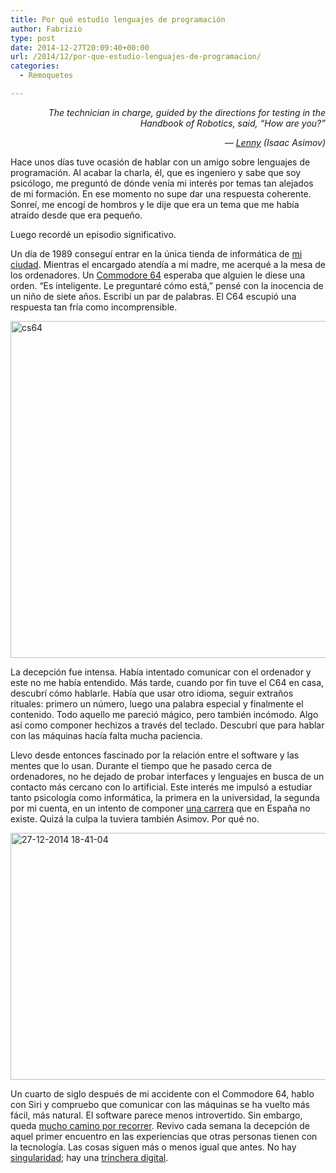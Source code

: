 ```yaml
---
title: Por qué estudio lenguajes de programación
author: Fabrizio
type: post
date: 2014-12-27T20:09:40+00:00
url: /2014/12/por-que-estudio-lenguajes-de-programacion/
categories:
  - Remoquetes

---
```

<p style="text-align: right;">
  <em>The technician in charge, guided by the directions for</em>&nbsp;<em>testing in the Handbook of Robotics, said, “How are you?”</em>
</p>

<p style="text-align: right;">
  <em>&#8212; <a href="http://en.wikipedia.org/wiki/Lenny_%28short_story%29" target="_blank">Lenny</a> (Isaac Asimov)</em>
</p>

Hace unos días tuve ocasión de hablar con un amigo sobre lenguajes de programación. Al acabar la charla, él, que es ingeniero y sabe que soy psicólogo, me preguntó de dónde venía mi interés por temas tan alejados de mi formación. En ese momento no supe dar una respuesta coherente. Sonreí, me encogí de hombros y le dije que era un tema que me había atraído desde que era pequeño.

Luego recordé un episodio significativo.

Un día de 1989 conseguí entrar en la única tienda de informática de <a href="http://es.wikipedia.org/wiki/Sassuolo" target="_blank">mi ciudad</a>. Mientras el encargado atendía a mi madre, me acerqué a la mesa de los ordenadores. Un <a href="http://www.springer.com/engineering/computational+intelligence+and+complexity/book/978-981-287-340-8" target="_blank">Commodore 64</a> esperaba que alguien le diese una orden. &#8220;Es inteligente. Le preguntaré cómo está,&#8221; pensé con la inocencia de un niño de siete años. Escribí un par de palabras. El C64 escupió una respuesta tan fría como incomprensible.

<img class="aligncenter size-full wp-image-244777468" src="https://i1.wp.com/remoquete.com/wp-content/uploads/2014/12/cs64.png?resize=763%2C539" alt="cs64" width="763" height="539" srcset="https://i1.wp.com/remoquete.com/wp-content/uploads/2014/12/cs64.png?w=763 763w, https://i1.wp.com/remoquete.com/wp-content/uploads/2014/12/cs64.png?resize=300%2C212 300w, https://i1.wp.com/remoquete.com/wp-content/uploads/2014/12/cs64.png?resize=150%2C106 150w, https://i1.wp.com/remoquete.com/wp-content/uploads/2014/12/cs64.png?resize=400%2C283 400w, https://i1.wp.com/remoquete.com/wp-content/uploads/2014/12/cs64.png?resize=200%2C141 200w" sizes="(max-width: 763px) 100vw, 763px" data-recalc-dims="1" /> 

La decepción fue intensa. Había intentado comunicar con el ordenador y este no me había entendido. Más tarde, cuando por fin tuve el C64 en casa, descubrí cómo hablarle. Había que usar otro idioma, seguir extraños rituales: primero un número, luego una palabra especial y finalmente el contenido. Todo aquello me pareció mágico, pero también incómodo. Algo así como componer hechizos a través del teclado. Descubrí que para hablar con las máquinas hacía falta mucha paciencia.

Llevo desde entonces fascinado por la relación entre el software y las mentes que lo usan. Durante el tiempo que he pasado cerca de ordenadores, no he dejado de probar interfaces y lenguajes en busca de un contacto más cercano con lo artificial. Este interés me impulsó a estudiar tanto psicología como informática, la primera en la universidad, la segunda por mi cuenta, en un intento de componer <a href="http://en.wikipedia.org/wiki/Cognitive_science" target="_blank">una carrera</a> que en España no existe. Quizá la culpa la tuviera también Asimov. Por qué no.

<img class="aligncenter size-full wp-image-244777506" src="https://i2.wp.com/remoquete.com/wp-content/uploads/2014/12/27-12-2014-18-41-04.jpg?resize=758%2C395" alt="27-12-2014 18-41-04" width="758" height="395" srcset="https://i2.wp.com/remoquete.com/wp-content/uploads/2014/12/27-12-2014-18-41-04.jpg?w=758 758w, https://i2.wp.com/remoquete.com/wp-content/uploads/2014/12/27-12-2014-18-41-04.jpg?resize=300%2C156 300w, https://i2.wp.com/remoquete.com/wp-content/uploads/2014/12/27-12-2014-18-41-04.jpg?resize=150%2C78 150w, https://i2.wp.com/remoquete.com/wp-content/uploads/2014/12/27-12-2014-18-41-04.jpg?resize=400%2C208 400w, https://i2.wp.com/remoquete.com/wp-content/uploads/2014/12/27-12-2014-18-41-04.jpg?resize=200%2C104 200w" sizes="(max-width: 758px) 100vw, 758px" data-recalc-dims="1" /> 

Un cuarto de siglo después de mi accidente con el Commodore 64, hablo con Siri y compruebo que comunicar con las máquinas se ha vuelto más fácil, más natural. El software parece menos introvertido. Sin embargo, queda <a href="http://ventrellathing.wordpress.com/2014/02/23/we-need-a-revolution-in-software-interaction-design/" target="_blank">mucho camino por recorrer</a>. Revivo cada semana la decepción de aquel primer encuentro en las experiencias que otras personas tienen con la tecnología. Las cosas siguen más o menos igual que antes. No hay <a href="http://en.wikipedia.org/wiki/Technological_singularity" target="_blank">singularidad</a>; hay una [trinchera digital][1].

&nbsp;

 [1]: http://remoquete.com/2014/06/la-trinchera-digital/